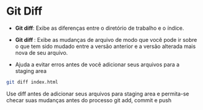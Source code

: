 Git Diff
====================================

* **Git diff**: Exibe as diferenças entre o diretório de trabalho e o índice.

* **Git diff <file>**: Exibe as mudanças de arquivo de modo que você pode ir sobre o que tem sido mudado entre a versão anterior e a versão alterada mais nova de seu arquivo.

* Ajuda a evitar erros antes de você adicionar seus arquivos para a staging area

```sh
git diff index.html
```

Use diff antes de adicionar seus arquivos para staging area e permita-se checar suas mudanças antes do processo git add, commit e push
